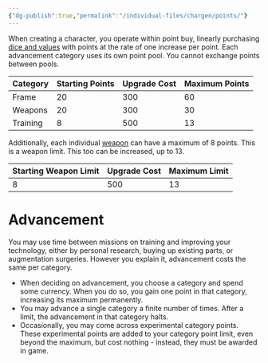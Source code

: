 ```yaml
---
{"dg-publish":true,"permalink":"/individual-files/chargen/points/"}
---
```


When creating a character, you operate within point buy, linearly purchasing [dice and values](Numbers.md) with points at the rate of one increase per point. Each advancement category uses its own point pool. You cannot exchange points between pools.

| Category | Starting Points | Upgrade Cost | Maximum Points |
| -------- | --------------- | ------------ | -------------- |
| Frame    | 20              | 300          | 60             |
| Weapons  | 20              | 300          | 30             |
| Training | 8               | 500          | 13             |

Additionally, each individual [weapon](Weapons.md) can have a maximum of 8 points. This is a weapon limit. This too can be increased, up to 13.

| Starting Weapon Limit | Upgrade Cost | Maximum Limit |
| --------------------- | ------------ | ------------- |
| 8                     | 500          | 13            |

# Advancement
You may use time between missions on training and improving your technology, either by personal research, buying up existing parts, or augmentation surgeries. However you explain it, advancement costs the same per category.
* When deciding on advancement, you choose a category and spend some currency. When you do so, you gain one point in that category, increasing its maximum permanently. 
* You may advance a single category a finite number of times. After a limit, the advancement in that category halts.
* Occasionally, you may come across experimental category points. These experimental points are added to your category point limit, even beyond the maximum, but cost nothing - instead, they must be awarded in game.


